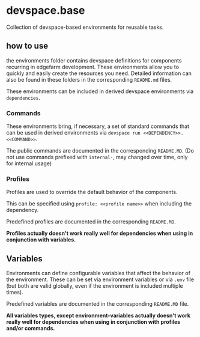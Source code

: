 # devspace.base

Collection of devspace-based environments for reusable tasks.

## how to use

the environments folder contains devspace definitions for components
recurring in edgefarm development. These environments allow you to quickly
and easily create the resources you need. Detailed information can also be
found in these folders in the corresponding `README.md` files.

These environments can be included in derived devspace environments via
`dependencies`.

### Commands

These environments bring, if necessary, a set of standard
commands that can be used in derived environments via
`devspace run <<DEPENDENCY>>.<<COMMAND>>`.

The public commands are documented in the corresponding `README.MD`.
(Do not use commands prefixed with `internal-`, may changed over time,
only for internal usage)

### Profiles

Profiles are used to override the default behavior of the components.

This can be specified using `profile: <<profile name>>` when including
the dependency.

Predefined profiles are documented in the corresponding `README.MD`.

**Profiles actually doesn't work really well for dependencies when using in
conjunction with variables.**

## Variables

Environments can define configurable variables that affect the behavior of
the environment. These can be set via environment variables or via `.env`
file (but both are valid globally, even if the environment is included
multiple times).

Predefined variables are documented in the corresponding `README.MD` file.

**All variables types, except environment-variables actually doesn't work
really well for dependencies when using in conjunction with profiles
and/or commands.**
